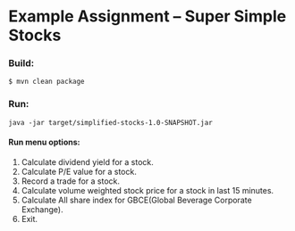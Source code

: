 # Example Assignment – Super Simple Stocks

### Build:
`$ mvn clean package`

### Run:

`java -jar target/simplified-stocks-1.0-SNAPSHOT.jar`

#### Run menu options:
1. Calculate dividend yield for a stock.
2. Calculate P/E value for a stock.
3. Record a trade for a stock.
4. Calculate volume weighted stock price for a stock in last 15 minutes.
5. Calculate All share index for GBCE(Global Beverage Corporate Exchange).
6. Exit.
